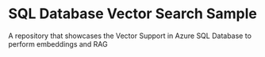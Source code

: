 # SQL Database Vector Search Sample
A repository that showcases the Vector Support in Azure SQL Database to perform embeddings and RAG
